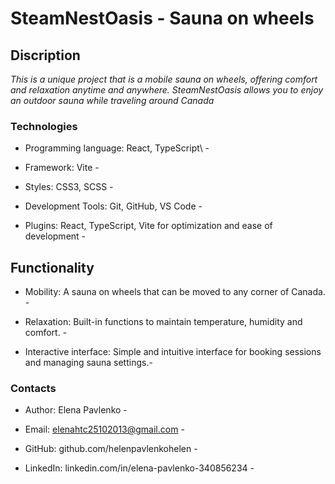 # SteamNestOasis - Sauna on wheels

## Discription

_This is a unique project that is a mobile sauna on wheels, offering comfort and relaxation anytime and anywhere. SteamNestOasis allows you to enjoy an outdoor sauna while traveling around Canada_

### Technologies

-   Programming language: React, TypeScript\ -

-   Framework: Vite -

-   Styles: CSS3, SCSS -

-   Development Tools: Git, GitHub, VS Code -

-   Plugins: React, TypeScript, Vite for optimization and ease of development -

## Functionality

-   Mobility: A sauna on wheels that can be moved to any corner of Canada. -

-   Relaxation: Built-in functions to maintain temperature, humidity and comfort. -

-   Interactive interface: Simple and intuitive interface for booking sessions and managing sauna settings.-

### Contacts

-   Author: Elena Pavlenko -

-   Email: elenahtc25102013@gmail.com -

-   GitHub: github.com/helenpavlenkohelen -

-   LinkedIn: linkedin.com/in/elena-pavlenko-340856234 -
